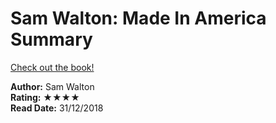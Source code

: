 # Sam Walton: Made In America Summary

[Check out the book!](https://www.goodreads.com/book/show/10631.Sam_Walton)

**Author:** Sam Walton  
**Rating:** ★★★★  
**Read Date:** 31/12/2018  
